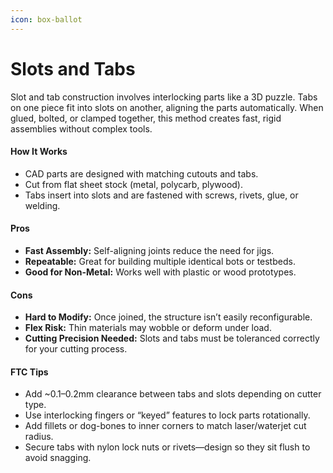 ```yaml
---
icon: box-ballot
---
```


# Slots and Tabs

Slot and tab construction involves interlocking parts like a 3D puzzle. Tabs on one piece fit into slots on another, aligning the parts automatically. When glued, bolted, or clamped together, this method creates fast, rigid assemblies without complex tools.

#### How It Works

* CAD parts are designed with matching cutouts and tabs.
* Cut from flat sheet stock (metal, polycarb, plywood).
* Tabs insert into slots and are fastened with screws, rivets, glue, or welding.

#### Pros

* **Fast Assembly:** Self-aligning joints reduce the need for jigs.
* **Repeatable:** Great for building multiple identical bots or testbeds.
* **Good for Non-Metal:** Works well with plastic or wood prototypes.

#### Cons

* **Hard to Modify:** Once joined, the structure isn’t easily reconfigurable.
* **Flex Risk:** Thin materials may wobble or deform under load.
* **Cutting Precision Needed:** Slots and tabs must be toleranced correctly for your cutting process.

#### FTC Tips

* Add \~0.1–0.2mm clearance between tabs and slots depending on cutter type.
* Use interlocking fingers or “keyed” features to lock parts rotationally.
* Add fillets or dog-bones to inner corners to match laser/waterjet cut radius.
* Secure tabs with nylon lock nuts or rivets—design so they sit flush to avoid snagging.
